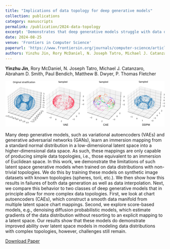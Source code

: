 ```yaml
---
title: "Implications of data topology for deep generative models"
collection: publications
category: manuscripts
permalink: /publication/2024-data-topology
excerpt: 'Demonstrates that deep generative models struggle with data distributions possessing non-trivial topologies, highlighting limitations in data generation and interpolation.'
date: 2024-08-25
venue: 'Frontiers in Computer Science'
paperurl: 'https://www.frontiersin.org/journals/computer-science/articles/10.3389/fcomp.2024.1260604/full'
authors: Yinzhu Jin, Rory McDaniel, N. Joseph Tatro, Michael J. Catanzaro, Abraham D. Smith, Paul Bendich, Matthew B. Dwyer, P. Thomas Fletcher
---
```


**Yinzhu Jin**, Rory McDaniel, N. Joseph Tatro, Michael J. Catanzaro, Abraham D. Smith, Paul Bendich, Matthew B. Dwyer, P. Thomas Fletcher

![](/images/publications/data_topology.png)

Many deep generative models, such as variational autoencoders (VAEs) and generative adversarial networks (GANs), learn an immersion mapping from a standard normal distribution in a low-dimensional latent space into a higher-dimensional data space. As such, these mappings are only capable of producing simple data topologies, i.e., those equivalent to an immersion of Euclidean space. In this work, we demonstrate the limitations of such latent space generative models when trained on data distributions with non-trivial topologies. We do this by training these models on synthetic image datasets with known topologies (spheres, torii, etc.). We then show how this results in failures of both data generation as well as data interpolation. Next, we compare this behavior to two classes of deep generative models that in principle allow for more complex data topologies. First, we look at chart autoencoders (CAEs), which construct a smooth data manifold from multiple latent space chart mappings. Second, we explore score-based models, e.g., denoising diffusion probabilistic models, which estimate gradients of the data distribution without resorting to an explicit mapping to a latent space. Our results show that these models do demonstrate improved ability over latent space models in modeling data distributions with complex topologies, however, challenges still remain.

[Download Paper](https://www.frontiersin.org/journals/computer-science/articles/10.3389/fcomp.2024.1260604/full)
